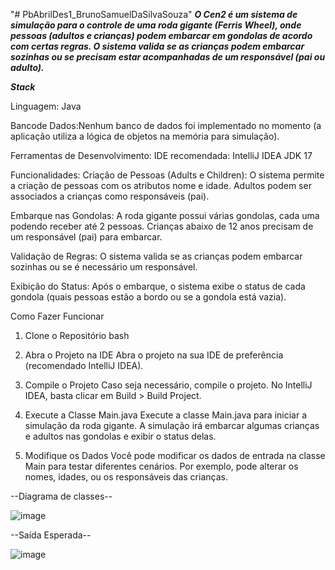 "# PbAbrilDes1_BrunoSamuelDaSilvaSouza" 
***O Cen2 é um sistema de simulação para o controle de uma roda gigante (Ferris Wheel), onde pessoas (adultos e crianças) podem embarcar em gondolas de acordo com certas regras. O sistema valida se as crianças podem embarcar sozinhas ou se precisam estar acompanhadas de um responsável (pai ou adulto).***

***Stack***

Linguagem: Java

Bancode Dados:Nenhum banco de dados foi implementado no momento (a aplicação utiliza a lógica de objetos na memória para simulação).

Ferramentas de Desenvolvimento: IDE recomendada: IntelliJ IDEA JDK 17 

Funcionalidades:
Criação de Pessoas (Adults e Children): O sistema permite a criação de pessoas com os atributos nome e idade. Adultos podem ser associados a crianças como responsáveis (pai).

Embarque nas Gondolas: A roda gigante possui várias gondolas, cada uma podendo receber até 2 pessoas. Crianças abaixo de 12 anos precisam de um responsável (pai) para embarcar.

Validação de Regras: O sistema valida se as crianças podem embarcar sozinhas ou se é necessário um responsável.

Exibição do Status: Após o embarque, o sistema exibe o status de cada gondola (quais pessoas estão a bordo ou se a gondola está vazia).

Como Fazer Funcionar
1. Clone o Repositório
bash

2. Abra o Projeto na IDE
Abra o projeto na sua IDE de preferência (recomendado IntelliJ IDEA).

3. Compile o Projeto
Caso seja necessário, compile o projeto. No IntelliJ IDEA, basta clicar em Build > Build Project.

4. Execute a Classe Main.java
Execute a classe Main.java para iniciar a simulação da roda gigante. A simulação irá embarcar algumas crianças e adultos nas gondolas e exibir o status delas.

5. Modifique os Dados
Você pode modificar os dados de entrada na classe Main para testar diferentes cenários. Por exemplo, pode alterar os nomes, idades, ou os responsáveis das crianças.

--Diagrama de classes--

![image](https://github.com/user-attachments/assets/eb57b413-d632-47d5-ba69-bd8f1d5cba08)


--Saída Esperada--

![image](https://github.com/user-attachments/assets/f563e8a3-9122-4b7b-8f3b-7a161cc55075)

